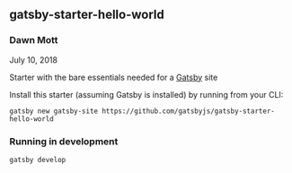 ## gatsby-starter-hello-world
### Dawn Mott
July 10, 2018

Starter with the bare essentials needed for a [Gatsby](https://www.gatsbyjs.org/) site

Install this starter (assuming Gatsby is installed) by running from your CLI:
```
gatsby new gatsby-site https://github.com/gatsbyjs/gatsby-starter-hello-world
```

### Running in development
`gatsby develop`
